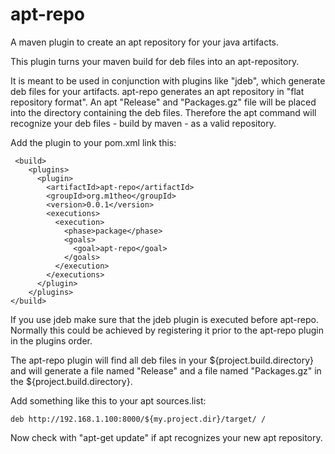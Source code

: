 apt-repo
========

A maven plugin to create an apt repository for your java artifacts.

This plugin turns your maven build for deb files into an apt-repository.

It is meant to be used in conjunction with plugins like "jdeb", which generate deb files for 
your artifacts.
apt-repo generates an apt repository in "flat repository format".
An apt "Release" and "Packages.gz" file will be placed into the directory containing the deb files.
Therefore the apt command will recognize your deb files - build by maven - as a valid repository.

Add the plugin to your pom.xml link this:
```
 <build>
    <plugins>
      <plugin>
        <artifactId>apt-repo</artifactId>
        <groupId>org.m1theo</groupId>
        <version>0.0.1</version>
        <executions>
          <execution>
            <phase>package</phase>
            <goals>
              <goal>apt-repo</goal>
            </goals>
          </execution>
        </executions>
      </plugin>
    </plugins>
</build>
```
If you use jdeb make sure that the jdeb plugin is executed before apt-repo. 
Normally this could be achieved by registering it prior to the apt-repo plugin in the plugins order.

The apt-repo plugin will find all deb files in your ${project.build.directory} and will 
generate a file named "Release" and a file named 
"Packages.gz" in the ${project.build.directory}.

Add something like this to your apt sources.list:
```
deb http://192.168.1.100:8000/${my.project.dir}/target/ /
```
Now check with "apt-get update" if apt recognizes your new apt repository.

